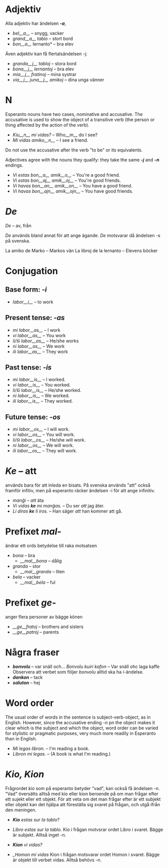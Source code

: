 # Adjektiv

Alla adjektiv har ändelsen *__-a__*,

- *bel__a__* – snygg, vacker
- *grand__a__ tablo* – stort bord
- *bon__a__* lernanto* – bra elev

Även adjektiv kan få flertalsändelsen -j:

- *granda__j__ tabloj* – stora bord
- *bona__j__ lernantoj* – bra elev
- *mia__j__ fratinoj* – mina systrar
- *via__j__ juna__j__ amikoj* – dina unga vänner

# N

Esperanto nouns have two cases, nominative and accusative. The accusative is used to show the object of a transitive verb (the person or thing affected by the action of the verb).

- *Kiu__n__ mi vidas?* – Who__m__ do I see?
- *Mi vidas amiko__n__* – I see a friend.

Do not use the accusative after the verb "to be" or its equivalents.

Adjectives agree with the nouns they qualify: they take the same *__-j__* and *__-n__* endings.

- *Vi estas bon__a__ amik__o__* – You're a good friend.
- *Vi estas bon__aj__ amik__oj__* – You're good friends.
- *Vi havas bon__an__ amik__on__* – You have a good friend.
- *Vi havas bon__ajn__ amik__ojn__* – You have good friends.

# *De*

*De* – av, från

*De* används bland annat för att ange ägande. *De* motsvarar då ändelsen -s på svenska. 

La amiko de Marko – Markos vän
La libroj de la lernanto – Elevens böcker

# Conjugation 

## Base form: *-i*
  
- *labor__i__*          – to work

## Present tense: *-as*

- *mi labor__as__*      – I work
- *vi labor__as__*      – You work
- *li/ŝi labor__as__*   – He/she works
- *ni labor__as__*      – We work 
- *ili labor__as__*     – They work

## Past tense: *-is*

- *mi labor__is__*      – I worked.
- *vi labor__is__*      – You worked.
- *li/ŝi labor__is__*   – He/she worked.
- *ni labor__is__*      – We worked.
- *ili labor__is__*     – They worked.

## Future tense: *-os*

- *mi labor__os__*      – I will work.
- *vi labor__os__*      – You will work.
- *li/ŝi labor__os__*   – He/she will work.
- *ni labor__os__*      – We will work.
- *ili labor__os__*     – They will work.

# *Ke* – att

används bara för att inleda en bisats. På svenska används "att" också framför infitiv, men på esperanto räcker ändelsen -i för att ange infinitiv. 

- *manĝi* – _att_ äta
- *Vi vidas __ke__ mi manĝas.* – Du ser _att_ jag äter.
- *Li diras __ke__ li iros.* – Han säger _att_ han kommer att gå.

# Prefixet *mal-*

ändrar ett ords betydelse till raka motsatsen

- *bona* – bra
  - *__mal__bona* – dålig
- *granda* – stor
  - *__mal__granda* – liten
- *bela* – vacker
  - *__mal__bela* – ful

# Prefixet *ge-*

anger flera personer av bägge könen

- *__ge__fratoj* – brothers and sisters
- *__ge__patroj* – parents

# Några fraser

- *__bonvolu__* – var snäll och...
*Bonvolu kuiri kafon* – Var snäll ohc laga kaffe
Observera att verbet som följer *bonvolu* alltid ska ha i-ändelse.
- *__dankon__* – tack
- *__saluton__* – hej

# Word order

The usual order of words in the sentence is subject-verb-object, as in English. However, since the accusative ending *-n* pn the object makes it clear which is the subject and which the object, word order can be varied for stylistic or pragmatic purposes, very much more readily in Esperanto than in English.

- *Mi legas libron.* – I'm reading a book.
- *Libron mi legas.* – (A book is what I'm reading.)

# *Kio, Kion*

Frågrordet *kio* som på esperanto betyder "vad", kan också få ändelsen -n. "Vad" översätts alltså med kio eller kion beroende på om man frågar efter ett sujekt eller ett objekt. För att veta om det man frågar efter är ett subjekt eller objekt kan det hjälpa att föreställa sig svaret på frågan, och utgå ifrån den meningen. 

- *__Kio__ estas sur la tablo?* 
- *_Libro_ estas sur la tablo.*
Kio i frågan motvsrar ordet Libro i svaret. Bägge är subjekt. Alltså inget -n.

- *__Kion__ vi vidas?* 
- *_Homon mi vidas*
Kion i frågan motsvarar ordet Homon i svaret. Bägge är objekt till verbet vidas. Alltså behövs -n.

